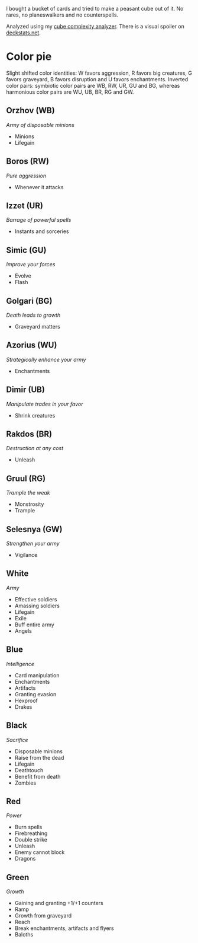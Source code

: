 I bought a bucket of cards and tried to make a peasant cube out of it.
No rares, no planeswalkers and no counterspells.

Analyzed using my [cube complexity analyzer](https://github.com/SLiV9/mtg-cube-analysis).
There is a visual spoiler on [deckstats.net](https://deckstats.net/decks/20660/120088-bucket-of-commons-cube).


# Color pie
Slight shifted color identities: W favors aggression, R favors big creatures, G favors graveyard, B favors disruption and U favors enchantments.
Inverted color pairs: symbiotic color pairs are WB, RW, UR, GU and BG, whereas harmonious color pairs are WU, UB, BR, RG and GW.


## Orzhov (WB)
*Army of disposable minions*

- Minions
- Lifegain

## Boros (RW)
*Pure aggression*

- Whenever it attacks

## Izzet (UR)
*Barrage of powerful spells*

- Instants and sorceries

## Simic (GU)
*Improve your forces*

- Evolve
- Flash

## Golgari (BG)
*Death leads to growth*

- Graveyard matters

## Azorius (WU)
*Strategically enhance your army*

- Enchantments

## Dimir (UB)
*Manipulate trades in your favor*

- Shrink creatures

## Rakdos (BR)
*Destruction at any cost*

- Unleash

## Gruul (RG)
*Trample the weak*

- Monstrosity
- Trample

## Selesnya (GW)
*Strengthen your army*

- Vigilance


## White
*Army*

- Effective soldiers
- Amassing soldiers
- Lifegain
- Exile
- Buff entire army
- Angels

## Blue
*Intelligence*

- Card manipulation
- Enchantments
- Artifacts
- Granting evasion
- Hexproof
- Drakes

## Black
*Sacrifice*

- Disposable minions
- Raise from the dead
- Lifegain
- Deathtouch
- Benefit from death
- Zombies

## Red
*Power*

- Burn spells
- Firebreathing
- Double strike
- Unleash
- Enemy cannot block
- Dragons

## Green
*Growth*

- Gaining and granting +1/+1 counters
- Ramp
- Growth from graveyard
- Reach
- Break enchantments, artifacts and flyers
- Baloths
